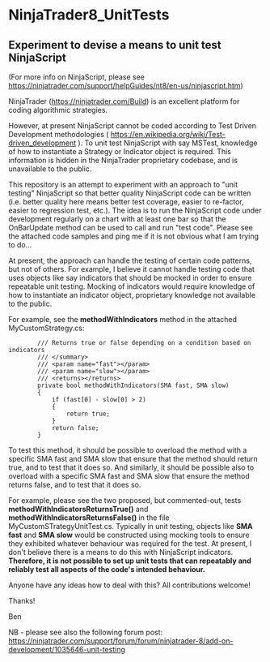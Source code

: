 # NinjaTrader8_UnitTests
## Experiment to devise a means to unit test NinjaScript 
(For more info on NinjaScript, please see https://ninjatrader.com/support/helpGuides/nt8/en-us/ninjascript.htm)

NinjaTrader (https://ninjatrader.com/Build) is an excellent platform for coding algorithmic strategies.

However, at present NinjaScript cannot be coded according to Test Driven Development methodologies ( https://en.wikipedia.org/wiki/Test-driven_development ). To unit test NinjaScript with say MSTest, knowledge of how to instantiate a Strategy or Indicator object is required. This information is hidden in the NinjaTrader proprietary codebase, and is unavailable to the public.

This repository is an attempt to experiment with an approach to "unit testing" NinjaScript so that better quality NinjaScript code can be written (i.e. better quality here means better test coverage, easier to re-factor, easier to regression test, etc.). The idea is to run the NinjaScript code under development regularly on a chart with at least one bar so that the OnBarUpdate method can be used to call and run "test code". Please see the attached code samples and ping me if it is not obvious what I am trying to do...

At present, the approach can handle the testing of certain code patterns, but not of others. For example, I believe it cannot handle testing code that uses objects like say indicators that should be mocked in order to ensure repeatable unit testing. Mocking of indicators 
would require knowledge of how to instantiate an indicator object, proprietary knowledge not available to the public.

For example, see the **methodWithIndicators** method in the attached MyCustomStrategy.cs:

```		/// <summary>
		/// Returns true or false depending on a condition based on indicators
		/// </summary>
		/// <param name="fast"></param>
		/// <param name="slow"></param>
		/// <returns></returns>
		private bool methodWithIndicators(SMA fast, SMA slow)
		{
			if (fast[0] - slow[0] > 2)
			{
				return true;
			}
			return false;
		}
```

To test this method, it should be possible to overload the method with a specific SMA fast and SMA slow that ensure that the method should return true, and to test that it does so. And similarly, it should be possible also to overload with a specific SMA fast and SMA slow that ensure the method returns false, and to test that it does so.

For example, please see the two proposed, but commented-out, tests **methodWithIndicatorsReturnsTrue()** and **methodWithIndicatorsReturnsFalse()** in the file MyCustomSTrategyUnitTest.cs. Typically in unit testing, objects like __SMA fast__ and __SMA slow__ would be constructed using mocking tools to ensure they exhibited whatever behaviour was required for the test. At present, I don't believe there is a means to do this with NinjaScript indicators. **Therefore, it is not possible to set up unit tests that can repeatably and reliably test all aspects of the code's intended behaviour.**  

Anyone have any ideas how to deal with this? All contributions welcome!

Thanks!

Ben

NB - please see also the following forum post: https://ninjatrader.com/support/forum/forum/ninjatrader-8/add-on-development/1035646-unit-testing

